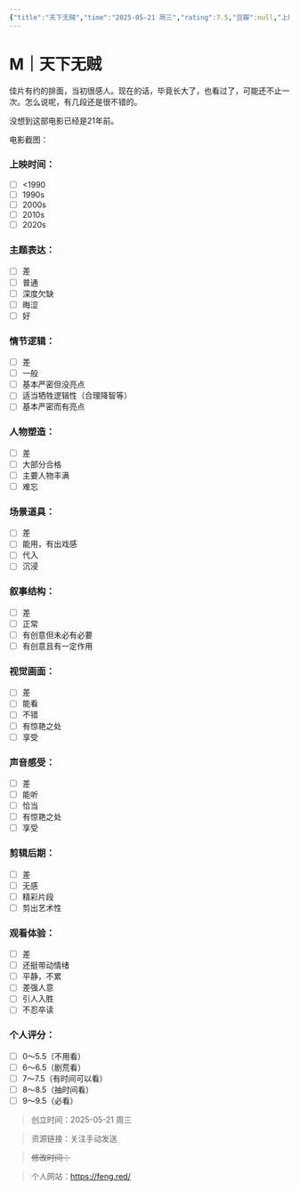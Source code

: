 ```yaml
---
{"title":"天下无贼","time":"2025-05-21 周三","rating":7.5,"豆瓣":null,"上映时间":null,"类型":["M"],"导演":null,"主演":null,"国家/地区":null,"片长/分钟":null,"dg-publish":true,"permalink":"/300 评价/M电影/新近看过/天下无贼/","dgPassFrontmatter":true,"created":"2025-05-21T14:46:46.742+08:00","updated":"2025-05-21T15:07:35.779+08:00"}
---
```


# M｜天下无贼
佳片有约的排面，当初很感人。现在的话，毕竟长大了，也看过了，可能还不止一次。怎么说呢，有几段还是很不错的。

没想到这部电影已经是21年前。

电影截图：
### 上映时间：
- [ ] <1990
- [ ] 1990s
- [ ] 2000s
- [ ] 2010s
- [ ] 2020s
### 主题表达：
- [ ] 差
- [ ] 普通
- [ ] 深度欠缺
- [ ] 晦涩
- [ ] 好
### 情节逻辑：
- [ ] 差
- [ ] 一般
- [ ] 基本严密但没亮点
- [ ] 适当牺牲逻辑性（合理降智等）
- [ ] 基本严密而有亮点
### 人物塑造：
- [ ] 差
- [ ] 大部分合格
- [ ] 主要人物丰满
- [ ] 难忘
### 场景道具：
- [ ] 差
- [ ] 能用，有出戏感
- [ ] 代入
- [ ] 沉浸
### 叙事结构：
- [ ] 差
- [ ] 正常
- [ ] 有创意但未必有必要
- [ ] 有创意且有一定作用
### 视觉画面：
- [ ] 差
- [ ] 能看
- [ ] 不错
- [ ] 有惊艳之处
- [ ] 享受
### 声音感受：
- [ ] 差
- [ ] 能听
- [ ] 恰当
- [ ] 有惊艳之处
- [ ] 享受
### 剪辑后期：
- [ ] 差
- [ ] 无感
- [ ] 精彩片段
- [ ] 剪出艺术性
### 观看体验：
- [ ] 差
- [ ] 还挺带动情绪
- [ ] 平静，不累
- [ ] 差强人意
- [ ] 引人入胜
- [ ] 不忍卒读
### 个人评分：
- [ ] 0～5.5（不用看）
- [ ] 6～6.5（剧荒看）
- [ ] 7～7.5（有时间可以看）
- [ ] 8～8.5（抽时间看）
- [ ] 9～9.5（必看）

>创立时间：2025-05-21 周三

>资源链接：关注手动发送

>~~修改时间：~~

>个人网站：https://feng.red/



